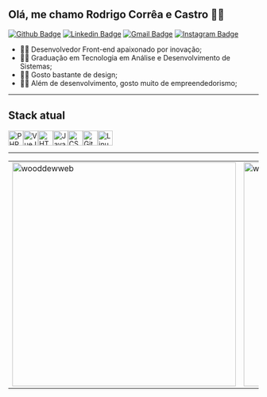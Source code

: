 ## Olá, me chamo Rodrigo Corrêa e Castro :man_technologist:

[![Github Badge](https://img.shields.io/badge/-Github-000?style=flat-square&logo=Github&logoColor=white&link=https://github.com/wooddewweb)](https://github.com/wooddewweb)
[![Linkedin Badge](https://img.shields.io/badge/-LinkedIn-blue?style=flat-square&logo=Linkedin&logoColor=white&link=https://www.linkedin.com/in/rodrigocorreaecastro/)](https://www.linkedin.com/in/rodrigocorreaecastro/)
[![Gmail Badge](https://img.shields.io/badge/-Gmail-c14438?style=flat-square&logo=Gmail&logoColor=white&link=mailto:rodrigocorreaecastro@gmail.com)](mailto:rodrigocorreaecastro@gmail.com)
[![Instagram Badge](https://img.shields.io/badge/-Instagram-c14438?style=flat-square&logo=Instagram&logoColor=white&link=https://www.instagram.com/rodrigocorreaecastro)](https://www.instagram.com/rodrigocorreaecastro)


<!--
- 🔭 I’m currently working on ...
- 🌱 I’m currently learning ...
- 👯 I’m looking to collaborate on ...
- 🤔 I’m looking for help with ...
- 💬 Ask me about ...
- 📫 How to reach me: ...
- 😄 Pronouns: ...
- ⚡ Fun fact: ...
-->

- 👨‍💻 Desenvolvedor Front-end apaixonado por inovação;
- 👨‍🎓 Graduação em Tecnologia em Análise e Desenvolvimento de Sistemas;
- 👨‍🎨 Gosto bastante de design;
- 👨‍💼 Além de desenvolvimento, gosto muito de empreendedorismo;

_______

## Stack atual

<div style="display:flex; justify-content:flex-start; align-items:center;">
  <img height="30" src="https://github.com/wooddewweb/wooddewweb/blob/main/images/icons/php.png" title="PHP">
  <img height="30" src="https://github.com/wooddewweb/wooddewweb/blob/main/images/icons/vue.png" title="VueJS">
  <img height="30" src="https://github.com/wooddewweb/wooddewweb/blob/main/images/icons/html.png" title="HTML">
  <img height="30" src="https://github.com/wooddewweb/wooddewweb/blob/main/images/icons/js.png" title="JavaScript">
  <img height="30" src="https://github.com/wooddewweb/wooddewweb/blob/main/images/icons/css.png" title="CSS">
  <img height="30" src="https://github.com/wooddewweb/wooddewweb/blob/main/images/icons/git.png" title="Git">
  <img height="30" src="https://github.com/wooddewweb/wooddewweb/blob/main/images/icons/linux.png" title="Linux">
</div>

_______

<center>
<table width="100%">
  <tr>
      <td><img width="450px" align="center" src="https://github-readme-stats.vercel.app/api/top-langs/?username=wooddewweb&layout=compact&show_icons=true&theme=default&hide_border=true" alt="wooddewweb"/></td>
      <td><img width="450px" align="center" src="https://github-readme-stats.vercel.app/api?username=wooddewweb&theme=default&show_icons=true&hide_border=true" alt="wooddewweb"/></td>
  </tr>  
</table>
</center>

